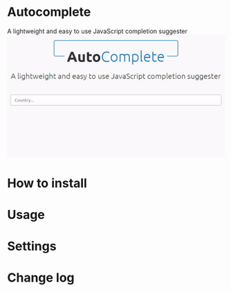 # Autocomplete
A lightweight and easy to use JavaScript completion suggester
![](screenshot.gif)
# How to install

# Usage

# Settings

# Change log

